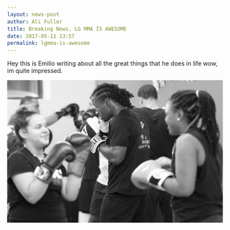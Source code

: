 ```yaml
---
layout: news-post
author: Ali Fuller
title: Breaking News, LG MMA IS AWESOME
date: 2017-05-11 13:57
permalink: lgmma-is-awesome
---
```



Hey this is Emilio writing about all the great things that he does in life wow, im quite impressed.

![](/img/SOR_6400.jpg)

